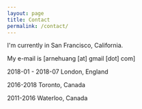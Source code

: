 ```yaml
---
layout: page
title: Contact
permalink: /contact/
---
```


I'm currently in San Francisco, California. 

My e-mail is [arnehuang [at] gmail [dot] com]

2018-01 - 2018-07 London, England

2016-2018 Toronto, Canada

2011-2016 Waterloo, Canada


